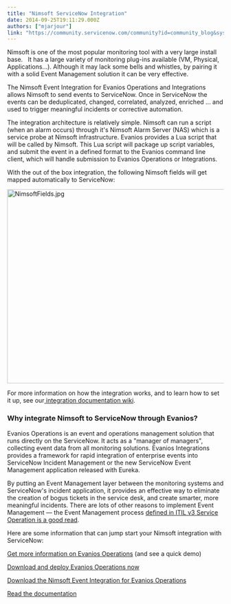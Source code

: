 ```yaml
---
title: "Nimsoft ServiceNow Integration"
date: 2014-09-25T19:11:29.000Z
authors: ["mjarjour"]
link: "https://community.servicenow.com/community?id=community_blog&sys_id=2e4e66addbd0dbc01dcaf3231f961933"
---
```

<p>Nimsoft is one of the most popular monitoring tool with a very large install base.   It has a large variety of monitoring plug-ins available (VM, Physical, Applications...). Although it may lack some bells and whistles, by pairing it with a solid Event Management solution it can be very effective.</p><p></p><p>The Nimsoft Event Integration for Evanios Operations and Integrations allows Nimsoft to send events to ServiceNow. Once in ServiceNow the events can be deduplicated, changed, correlated, analyzed, enriched ... and used to trigger meaningful incidents or corrective automation.</p><p></p><p>The integration architecture is relatively simple. Nimsoft can run a script (when an alarm occurs) through it's Nimsoft Alarm Server (NAS) which is a service probe at Nimsoft infrastructure. Evanios provides a Lua script that will be called by Nimsoft. This Lua script will package up script variables, and submit the event in a defined format to the Evanios command line client, which will handle submission to Evanios Operations or Integrations.</p><p></p><p>With the out of the box integration, the following Nimsoft fields will get mapped automatically to ServiceNow:</p><p></p><p><img   alt="NimsoftFields.jpg" class="image-0 jive-image" src="3df52942db501744e9737a9e0f96193d.iix" style="height: 452px; width: 620px;"/></p><p></p><p>For more information on how the integration works, and to learn how to set it up, see our<a title="w.evanios.com/mwiki/index.php?title=CA_Nimsoft_Packaged_Integration" href="http://www.evanios.com/mwiki/index.php?title=CA_Nimsoft_Packaged_Integration"> integration documentation wiki</a>.</p><p></p><h3>Why integrate Nimsoft to ServiceNow <strong>through</strong> Evanios?</h3><p></p><p>Evanios Operations is an event and operations management solution that runs directly on the ServiceNow. It acts as a "manager of managers", collecting event data from all monitoring solutions. Evanios Integrations provides a framework for rapid integration of enterprise events into ServiceNow Incident Management or the new ServiceNow Event Management application released with Eureka.</p><p></p><p>By putting an Event Management layer between the monitoring systems and ServiceNow's incident application, it provides an effective way to eliminate the creation of bogus tickets in the service desk, and create smarter, more meaningful incidents. There are lots of other reasons to implement Event Management — the Event Management process <a href="https://www.ucisa.ac.uk/%7E/media/Files/members/activities/ITIL/service_operation/ITIL_Introducing%20Service%20Operation%20pdf.ashx" title="ITIL Service Operation Intro">defined in ITIL v3 Service Operation is a good read</a>. </p><p></p><p>Here are some information that can jump start your Nimsoft integration with ServiceNow:</p><p></p><p><a href="http://www.evanios.com/site/evanios-operations/" title="Evanios Operations">Get more information on Evanios Operations</a> (and see a quick demo)</p><p><a href="http://www.evanios.com/site/download-evanios-operations/" title="Download Evanios Operations">Download and deploy Evanios Operations now</a></p><p><a title="w.evanios.com/site/downloads/" href="http://www.evanios.com/site/downloads/">Download the Nimsoft Event Integration for Evanios Operations</a></p><p><a title="w.evanios.com/mwiki/index.php?title=CA_Nimsoft_Packaged_Integration" href="http://www.evanios.com/mwiki/index.php?title=CA_Nimsoft_Packaged_Integration">Read the documentation</a></p>
